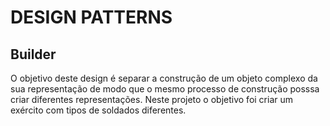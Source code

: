 ﻿# DESIGN PATTERNS

## Builder

O objetivo deste design é separar a construção de um objeto complexo da sua representação de modo que o mesmo processo de construção posssa criar diferentes representações. Neste projeto o objetivo foi criar um exército com tipos de soldados diferentes.